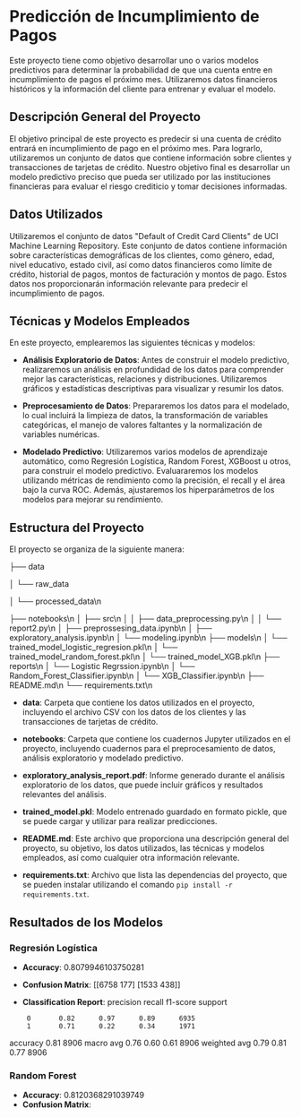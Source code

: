 # Predicción de Incumplimiento de Pagos

Este proyecto tiene como objetivo desarrollar uno o varios modelos predictivos para determinar la probabilidad de que una cuenta entre en incumplimiento de pagos el próximo mes. Utilizaremos datos financieros históricos y la información del cliente para entrenar y evaluar el modelo.

## Descripción General del Proyecto

El objetivo principal de este proyecto es predecir si una cuenta de crédito entrará en incumplimiento de pago en el próximo mes. Para lograrlo, utilizaremos un conjunto de datos que contiene información sobre clientes y transacciones de tarjetas de crédito. Nuestro objetivo final es desarrollar un modelo predictivo preciso que pueda ser utilizado por las instituciones financieras para evaluar el riesgo crediticio y tomar decisiones informadas.

## Datos Utilizados

Utilizaremos el conjunto de datos "Default of Credit Card Clients" de UCI Machine Learning Repository. Este conjunto de datos contiene información sobre características demográficas de los clientes, como género, edad, nivel educativo, estado civil, así como datos financieros como límite de crédito, historial de pagos, montos de facturación y montos de pago. Estos datos nos proporcionarán información relevante para predecir el incumplimiento de pagos.

## Técnicas y Modelos Empleados

En este proyecto, emplearemos las siguientes técnicas y modelos:

- **Análisis Exploratorio de Datos**: Antes de construir el modelo predictivo, realizaremos un análisis en profundidad de los datos para comprender mejor las características, relaciones y distribuciones. Utilizaremos gráficos y estadísticas descriptivas para visualizar y resumir los datos.

- **Preprocesamiento de Datos**: Prepararemos los datos para el modelado, lo cual incluirá la limpieza de datos, la transformación de variables categóricas, el manejo de valores faltantes y la normalización de variables numéricas.

- **Modelado Predictivo**: Utilizaremos varios modelos de aprendizaje automático, como Regresión Logística, Random Forest, XGBoost u otros, para construir el modelo predictivo. Evaluararemos los modelos utilizando métricas de rendimiento como la precisión, el recall y el área bajo la curva ROC. Además, ajustaremos los hiperparámetros de los modelos para mejorar su rendimiento.

## Estructura del Proyecto

El proyecto se organiza de la siguiente manera:

├── data

│ └── raw_data

│ └── processed_data\n

├── notebooks\n
│ ├── src\n
│ │ ├── data_preprocessing.py\n
│ │ └── report2.py\n
│ ├── preprossesing_data.ipynb\n
│ ├── exploratory_analysis.ipynb\n
│ └── modeling.ipynb\n
├── models\n
│ └── trained_model_logistic_regresion.pkl\n
│ └── trained_model_random_forest.pkl\n
│ └── trained_model_XGB.pkl\n
├── reports\n
│ └── Logistic Regrssion.ipynb\n
│ └── Random_Forest_Classifier.ipynb\n
│ └── XGB_Classifier.ipynb\n
├── README.md\n
└── requirements.txt\n



- **data**: Carpeta que contiene los datos utilizados en el proyecto, incluyendo el archivo CSV con los datos de los clientes y las transacciones de tarjetas de crédito.

- **notebooks**: Carpeta que contiene los cuadernos Jupyter utilizados en el proyecto, incluyendo cuadernos para el preprocesamiento de datos, análisis exploratorio y modelado predictivo.

- **exploratory_analysis_report.pdf**: Informe generado durante el análisis exploratorio de los datos, que puede incluir gráficos y resultados relevantes del análisis.

- **trained_model.pkl**: Modelo entrenado guardado en formato pickle, que se puede cargar y utilizar para realizar predicciones.

- **README.md**: Este archivo que proporciona una descripción general del proyecto, su objetivo, los datos utilizados, las técnicas y modelos empleados, así como cualquier otra información relevante.

- **requirements.txt**: Archivo que lista las dependencias del proyecto, que se pueden instalar utilizando el comando `pip install -r requirements.txt`.


## Resultados de los Modelos

### Regresión Logística
- **Accuracy**: 0.8079946103750281
- **Confusion Matrix**:
[[6758 177]
[1533 438]]
- **Classification Report**:
          precision    recall  f1-score   support

       0       0.82      0.97      0.89      6935
       1       0.71      0.22      0.34      1971

accuracy                           0.81      8906
macro avg 0.76 0.60 0.61 8906
weighted avg 0.79 0.81 0.77 8906

### Random Forest
- **Accuracy**: 0.8120368291039749
- **Confusion Matrix**:


